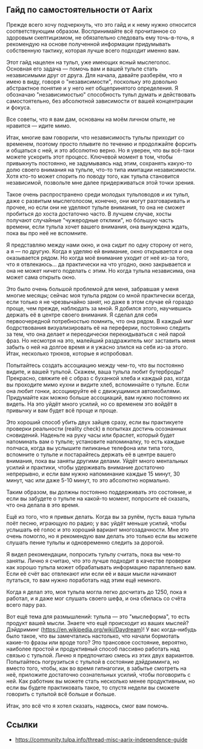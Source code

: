 ## Гайд по самостоятельности от Aarix

Прежде всего хочу подчеркнуть, что это гайд и к нему нужно относится соответствующим образом. Воспринимайте всё прочитанное со здоровым скептицизмом, не обязательно следовать ему точь-в-точь, я рекомендую на основе полученной информации придумывать собственную тактику, которая лучше всего подходит именно вам.

Этот гайд нацелен на тульп, уже имеющих ясный мыслеголос. Основная его задача — помочь вам и вашей тульпе стать независимыми друг от друга. Для начала, давайте разберём, что я имею в виду, говоря о "независимости", поскольку это довольно абстрактное понятие и у него нет общепринятого определения. Я обозначаю "независимостью" способность тульп думать и действовать самостоятельно, без абсолютной зависимости от вашей концентрации и фокуса.

Все советы, что я вам дам, основаны на моём личном опыте, не нравится — идите мимо.

Итак, многие вам говорили, что независимость тульпы приходит со временем, поэтому просто плывите по течению и продолжайте форсить и общаться с ней, и это абсолютно верно. Но я уверен, что вы всё-таки можете ускорить этот процесс. Ключевой момент в том, чтобы привыкнуть постоянно, не задумываясь над этим, сохранять какую-то долю своего внимания на тульпе, что-то типа имитации независимости. Хотя кто-то может спорить по поводу того, как тульпа становится независимой, позвольте мне далее придерживаться этой точки зрения.

Такое очень распространено среди молодых тульповодов и их тульп, даже с развитым мыслеголосом, конечно, они могут разговаривать и прочее, но если они не уделяют тульпе внимания, то она не сможет пробиться до хоста достаточно часто. В лучшем случае, хосты получают случайные "чужеродные отклики", но бóльшую часть времени, если тульпа хочет вашего внимания, она вынуждена ждать, пока вы про неё не вспомните.

Я представляю между нами окно, и она сидит по одну сторону от него, а я — по другую. Когда я уделяю ей внимание, окно открывается и она оказывается рядом. Но когда моё внимание уходит от неё из-за того, что я отвлекаюсь… да практически на что угодно, окно закрывается и она не может ничего поделать с этим. Но когда тульпа независима, она может сама открыть окно.

Это было очень большой проблемой для меня, забравшая у меня многие месяцы; сейчас моя тульпа рядом со мной практически всегда, если только я не чрезвычайно занят, но даже в этом случае ей гораздо проще, чем прежде, наблюдать за мной. Я добился этого, научившись держать её в центре своего внимания. Я сделал для себя первоочередной потребностью помнить, что она рядом. В каждый миг бодрствования визуализировать её на переферии, постоянно следить за тем, что она делает и переодически перекидываться с ней парой фраз. Но несмотря на это, малейший раздражитель мог заставить меня забыть о ней на долгое время и я ужасно злился на себя из-за этого. Итак, несколько трюков, которые я испробовал.

Попытайтесь создать ассоциацию между чем-то, что вы постоянно видите, и вашей тульпой. Скажем, ваша тульпа любит бутерброды? Прекрасно, свяжите её с образ с буханкой хлеба и каждый раз, когда вы проходите мимо кухни и видите хлеб, вспоминайте о тульпе. Если она любит гонки, ассоциируйте её с движущимися автомобилями. Придумайте как можно больше ассоциаций, вам нужно постоянно их видеть. На это уйдёт много усилий, но со временем это войдёт в привычку и вам будет всё проще и проще.

Это хороший способ убить двух зайцев сразу, если вы практикуете проверки реальности (reality check) в попытках достичь осознанных сновидений. Наденьте на руку часы или браслет, который будет напоминать вам о тульпе; установите напоминалку, то есть каждые полчаса, когда вы услышите пиликанье телефона или типа того, вспомните о тульпе и постарайтесь держать её в центре вашего внимания, пока вы заняты другими делами. Уйдёт много ментальных усилий и практики, чтобы удерживать внимание достаточно непрерывно, и если вам нужно напоминание каждые 15 минут, 30 минут, час или даже 5-10 минут, то это абсолютно нормально.

Таким образом, вы должны постоянно поддерживать это состояние, и если вы забудете о тульпе на какой-то момент, попросите её сказать, что она делала в это время.

Ещё из того, что я привык делать. Когда вы за рулём, пусть ваша тульпа поёт песню, играющую по радио; у вас уйдёт меньше усилий, чтобы услышать её голос и это хороший вариант многозадачности. Мне это очень помогло, но я рекомендую вам делать это только если вы можете слушать пение тульпы и одновременно следить за дорогой.

Я видел рекомендации, попросить тульпу считать, пока вы чем-то заняты. Лично я считаю, что это лучше подходит в качестве проверки как хорошо тульпа может обрабатывать информацию параллельно вам. Если её счёт вас отвлекают или если её и ваши мысли начинают путаться, то вам нужно поработать над этим ещё немного.

Когда я делал это, моя тульпа могла легко досчитать до 1250, пока я работал, и я даже мог слушать своего шефа, и она сбилась со счёта всего пару раз.

Вот ещё тема для размышлений: тульпа — это "мыслеформа", то есть продукт вашей мысли. Знаете что ещё происходит из ваших мыслей? Дэйдриминг (https://en.wikipedia.org/wiki/Daydream)! У вас когда-нибудь было такое, что вы замечтались настолько, что начали бормотать какие-то фразы или вроде того? Это трансовое состояние, вероятно, наиболее простой и продуктивный способ пассивно работать над связью с тульпой. Лично я предпочитаю смесь из этих двух вариантов. Попытайтесь погрузиться с тульпой в состояние дэйдриминга, но вместо того, чтобы, как во время гипнагогии, в забытье смотреть на неё, приложите достаточно сознательных усилий, чтобы поговорить с ней. Как работник вы можете стать несколько менее продуктивным, но если вы будете практиковать такое, то спустя недели вы сможете говорить с тульпой всё больше и больше.

Итак, это всё что я хотел сказать, надеюсь, смог вам помочь.

## Ссылки
* https://community.tulpa.info/thread-misc-aarix-independence-guide